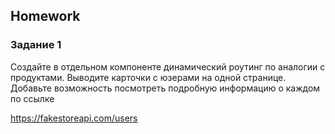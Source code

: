 ## Homework

### Задание 1

Создайте в отдельном компоненте динамический роутинг по аналогии с продуктами.
Выводите карточки с юзерами на одной странице.
Добавьте возможность посмотреть подробную информацию о каждом по ссылке

https://fakestoreapi.com/users
